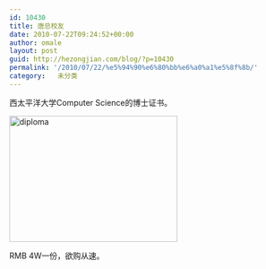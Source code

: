 ```yaml
---
id: 10430
title: 唐总校友
date: 2010-07-22T09:24:52+00:00
author: omale
layout: post
guid: http://hezongjian.com/blog/?p=10430
permalink: '/2010/07/22/%e5%94%90%e6%80%bb%e6%a0%a1%e5%8f%8b/'
category:   未分类  
---
```

西太平洋大学Computer Science的博士证书。

[<img class="aligncenter size-medium wp-image-10431" height="225" src="/uploads/2010/07/diploma_create.php_-300x225.jpg" title="diploma" width="300" />](/uploads/2010/07/diploma_create.php_.jpeg)

 

RMB 4W一份，欲购从速。